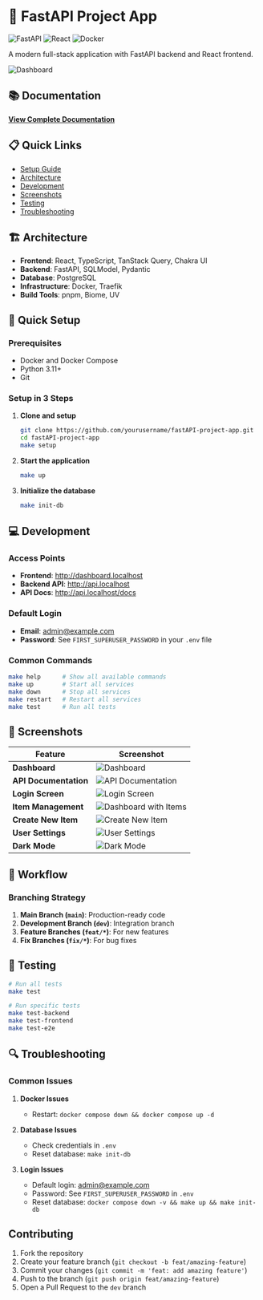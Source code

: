 # 🚀 FastAPI Project App

![FastAPI](https://img.shields.io/badge/FastAPI-005571?style=for-the-badge&logo=fastapi) ![React](https://img.shields.io/badge/React-61DAFB?style=for-the-badge&logo=react&logoColor=black) ![Docker](https://img.shields.io/badge/Docker-2496ED?style=for-the-badge&logo=docker&logoColor=white)

A modern full-stack application with FastAPI backend and React frontend.

![Dashboard](img/dashboard.png)

## 📚 Documentation

**[View Complete Documentation](https://github.com/datascientest-fastAPI-project-group-25/fastAPI-project-docs)**

## 📋 Quick Links

- [Setup Guide](#-quick-setup)
- [Architecture](#-architecture)
- [Development](#-development)
- [Screenshots](#-screenshots)
- [Testing](#-testing)
- [Troubleshooting](#-troubleshooting)

## 🏗️ Architecture

- **Frontend**: React, TypeScript, TanStack Query, Chakra UI
- **Backend**: FastAPI, SQLModel, Pydantic
- **Database**: PostgreSQL
- **Infrastructure**: Docker, Traefik
- **Build Tools**: pnpm, Biome, UV

## 🚀 Quick Setup

### Prerequisites

- Docker and Docker Compose
- Python 3.11+
- Git

### Setup in 3 Steps

1. **Clone and setup**
   ```bash
   git clone https://github.com/yourusername/fastAPI-project-app.git
   cd fastAPI-project-app
   make setup
   ```

2. **Start the application**
   ```bash
   make up
   ```

3. **Initialize the database**
   ```bash
   make init-db
   ```

## 💻 Development

### Access Points

- **Frontend**: http://dashboard.localhost
- **Backend API**: http://api.localhost
- **API Docs**: http://api.localhost/docs

### Default Login

- **Email**: admin@example.com
- **Password**: See `FIRST_SUPERUSER_PASSWORD` in your `.env` file

### Common Commands

```bash
make help      # Show all available commands
make up        # Start all services
make down      # Stop all services
make restart   # Restart all services
make test      # Run all tests
```

## 📸 Screenshots

| Feature | Screenshot |
|---------|------------|
| **Dashboard** | ![Dashboard](img/dashboard.png) |
| **API Documentation** | ![API Documentation](img/docs.png) |
| **Login Screen** | ![Login Screen](img/login.png) |
| **Item Management** | ![Dashboard with Items](img/dashboard-items.png) |
| **Create New Item** | ![Create New Item](img/dashboard-create.png) |
| **User Settings** | ![User Settings](img/dashboard-user-settings.png) |
| **Dark Mode** | ![Dark Mode](img/dashboard-dark.png) |

## 🔄 Workflow

### Branching Strategy

1. **Main Branch (`main`)**: Production-ready code
2. **Development Branch (`dev`)**: Integration branch
3. **Feature Branches (`feat/*`)**: For new features
4. **Fix Branches (`fix/*`)**: For bug fixes

## 🧪 Testing

```bash
# Run all tests
make test

# Run specific tests
make test-backend
make test-frontend
make test-e2e
```

## 🔍 Troubleshooting

### Common Issues

1. **Docker Issues**
   - Restart: `docker compose down && docker compose up -d`

2. **Database Issues**
   - Check credentials in `.env`
   - Reset database: `make init-db`

3. **Login Issues**
   - Default login: admin@example.com
   - Password: See `FIRST_SUPERUSER_PASSWORD` in `.env`
   - Reset database: `docker compose down -v && make up && make init-db`

## Contributing

1. Fork the repository
2. Create your feature branch (`git checkout -b feat/amazing-feature`)
3. Commit your changes (`git commit -m 'feat: add amazing feature'`)
4. Push to the branch (`git push origin feat/amazing-feature`)
5. Open a Pull Request to the `dev` branch
